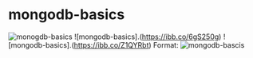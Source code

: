 # mongodb-basics
![monogdb-basics](https://ibb.co/FgpCppn)
![mongodb-basics].(https://ibb.co/6gS250g)
![mongodb-basics].(https://ibb.co/Z1QYRbt)
Format: ![mongodb-bascis](url)
